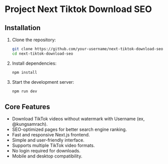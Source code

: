 # Project Next Tiktok Download SEO

## Installation

1. Clone the repository:
    ```bash
    git clone https://github.com/your-username/next-tiktok-download-seo.git
    cd next-tiktok-download-seo
    ```
2. Install dependencies:
    ```bash
    npm install
    ```
3. Start the development server:
    ```bash
    npm run dev
    ```

## Core Features

- Download TikTok videos without watermark with Username (ex, @kungsamrach).
- SEO-optimized pages for better search engine ranking.
- Fast and responsive Next.js frontend.
- Simple and user-friendly interface.
- Supports multiple TikTok video formats.
- No login required for downloads.
- Mobile and desktop compatibility.